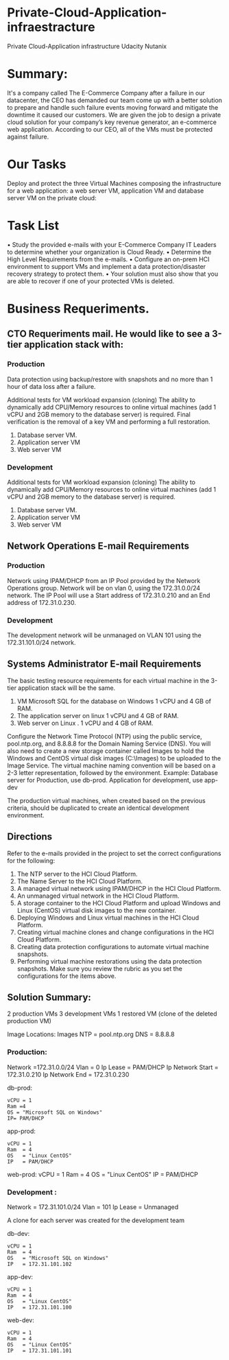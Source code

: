 # Private-Cloud-Application-infraestracture
Private Cloud-Application infrastructure Udacity Nutanix

# Summary:

It's a company called The E-Commerce Company after a failure in our datacenter, the CEO has demanded our team come up with a better solution to prepare and handle such failure events moving forward and mitigate the downtime it caused our customers. We are given the job to design a private cloud solution for your company’s key revenue generator, an e-commerce web application.
According to our CEO, all of the VMs must be protected against failure.

# Our Tasks

Deploy and protect the three Virtual Machines composing the infrastructure for a web application: a web server VM, application VM and database server VM on the private cloud:

# Task List

• Study the provided e-mails with your E-Commerce Company IT Leaders to determine whether your organization is Cloud Ready.
• Determine the High Level Requirements from the e-mails.
• Configure an on-prem HCI environment to support VMs and implement a data protection/disaster recovery strategy to protect them.
• Your solution must also show that you are able to recover if one of your protected VMs is deleted.


# Business Requeriments.


## CTO Requeriments mail. He would like to see a 3-tier application stack with:
### Production 

Data protection using backup/restore with snapshots and no more than 1 hour of data loss after a failure.

Additional tests for VM workload expansion (cloning)
The ability to dynamically add CPU/Memory resources to online virtual machines (add 1 vCPU and 2GB memory to the database server) is required. 
Final verification is the removal of a key VM and performing a full restoration.

1) Database server VM.
2) Application server VM 
3) Web server VM 


### Development 

Additional tests for VM workload expansion (cloning)
The ability to dynamically add CPU/Memory resources to online virtual machines (add 1 vCPU and 2GB memory to the database server) is required. 

1) Database server VM.
2) Application server VM 
3) Web server VM 


## Network Operations E-mail Requirements 

### Production 

Network using IPAM/DHCP from an IP Pool provided by the Network Operations group. 
Network will be on vlan 0, using the 172.31.0.0/24 network. 
The IP Pool will use a Start address of 172.31.0.210 and an End address of 172.31.0.230.

### Development

The development network will be unmanaged on VLAN 101 using the 172.31.101.0/24 network.


## Systems Administrator E-mail Requirements 

The basic testing resource requirements for each virtual machine in the 3-tier application stack will be the same.

1) VM Microsoft SQL for the database on Windows 
 1 vCPU and 4 GB of RAM. 
2) The application server  on linux 
 1 vCPU and 4 GB of RAM.
3) Web server on Linux .
 1 vCPU and 4 GB of RAM. 

 
Configure the Network Time Protocol (NTP) using the public service, pool.ntp.org, and 8.8.8.8 for the Domain Naming Service (DNS).
You will also need to create a new storage container called Images to hold the Windows and CentOS virtual disk images (C:\Images) to be uploaded to the Image Service.
The virtual machine naming convention will be based on a 2-3 letter representation, followed by the environment. Example: Database server for Production, use db-prod. Application for development, use app-dev

The production virtual machines, when created based on the previous criteria, should be duplicated to create an identical development environment.


## Directions

Refer to the e-mails provided in the project to set the correct configurations for the following:

1.	The NTP server to the HCI Cloud Platform.
2.	The Name Server to the HCI Cloud Platform.
3.	A managed virtual network using IPAM/DHCP in the HCI Cloud Platform.
4.	An unmanaged virtual network in the HCI Cloud Platform.
5.	A storage container to the HCI Cloud Platform and upload Windows and Linux (CentOS) virtual disk images to the new container.
6.	Deploying Windows and Linux virtual machines in the HCI Cloud Platform.
7.	Creating virtual machine clones and change configurations in the HCI Cloud Platform.
8.	Creating data protection configurations to automate virtual machine snapshots.
9.	Performing virtual machine restorations using the data protection snapshots.
Make sure you review the rubric as you set the configurations for the items above.


## Solution Summary:

2 production VMs
3 development VMs
1 restored VM (clone of the deleted production VM)

Image Locations: Images
NTP = pool.ntp.org
DNS = 8.8.8.8

### Production:

Network =172.31.0.0/24
Vlan     = 0
Ip Lease = PAM/DHCP
Ip Network Start = 172.31.0.210
Ip Network End = 172.31.0.230

db-prod:

    vCPU = 1
    Ram =4 
    OS = "Microsoft SQL on Windows"
    IP= PAM/DHCP

app-prod:

    vCPU = 1
    Ram  = 4
    OS   = "Linux CentOS"
    IP   = PAM/DHCP

web-prod:
    vCPU =  1
    Ram  =  4
    OS   = "Linux CentOS"
    IP   =  PAM/DHCP

### Development :

Network  = 172.31.101.0/24
Vlan     = 101
Ip Lease = Unmanaged

A clone for each server was created for the development team

db-dev:

    vCPU = 1
    Ram  = 4
    OS   = "Microsoft SQL on Windows"
    IP   = 172.31.101.102

app-dev:

    vCPU = 1
    Ram  = 4
    OS   = "Linux CentOS"
    IP   = 172.31.101.100

web-dev:

    vCPU = 1
    Ram  = 4
    OS   = "Linux CentOS"
    IP   = 172.31.101.101


